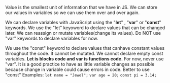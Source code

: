 Value is the smallest unit of information that we have in JS.
We can store our values in variables so we can use them over and over again.

We can declare variables with JavaScript using the "**let**" , "**var**"  or "**const**" keywords.
We use the "let" keyoword to declare values that can be changed later.
We can reassign or mutate variables(change its values).
Do NOT use "var" keywords to declare variables for now.

We use the "const" keyword to declare values that canhave constant values throughout the code. It cannot be mutated.
We cannot declare empty const variables.
**Let is blocks code and var is functions code.**
For now, never use "var".
It is a good practice to have as little variable changes as possible because change in variable could cause errors in code.
Better to use "const"
Examples:
`let name = "Jewel";`
`var age = 20;`
`const pi = 3.14;`